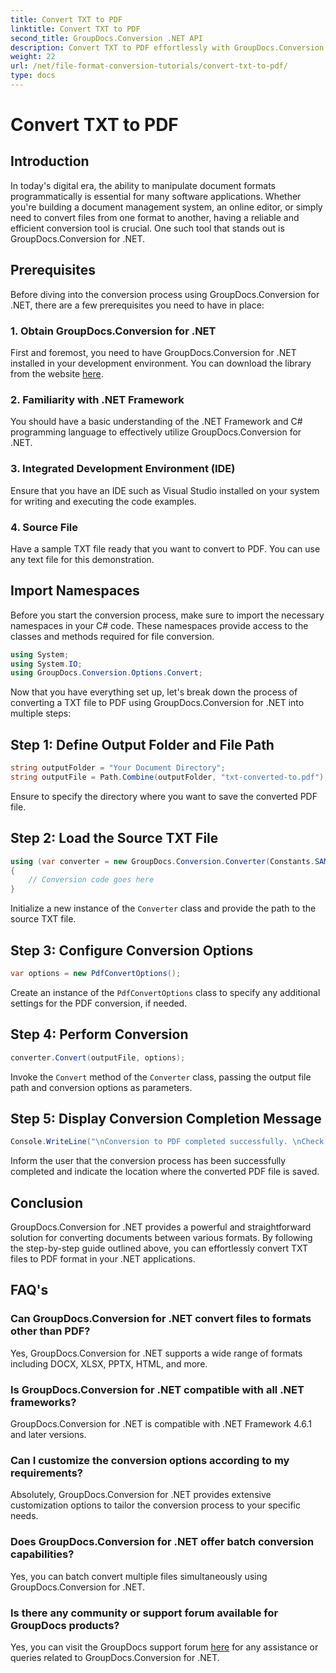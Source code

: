 ```yaml
---
title: Convert TXT to PDF
linktitle: Convert TXT to PDF
second_title: GroupDocs.Conversion .NET API
description: Convert TXT to PDF effortlessly with GroupDocs.Conversion for .NET. Follow our step-by-step guide for seamless document format conversion.
weight: 22
url: /net/file-format-conversion-tutorials/convert-txt-to-pdf/
type: docs
---
```

# Convert TXT to PDF

## Introduction
In today's digital era, the ability to manipulate document formats programmatically is essential for many software applications. Whether you're building a document management system, an online editor, or simply need to convert files from one format to another, having a reliable and efficient conversion tool is crucial. One such tool that stands out is GroupDocs.Conversion for .NET.
## Prerequisites
Before diving into the conversion process using GroupDocs.Conversion for .NET, there are a few prerequisites you need to have in place:
### 1. Obtain GroupDocs.Conversion for .NET
First and foremost, you need to have GroupDocs.Conversion for .NET installed in your development environment. You can download the library from the website [here](https://releases.groupdocs.com/conversion/net/).
### 2. Familiarity with .NET Framework
You should have a basic understanding of the .NET Framework and C# programming language to effectively utilize GroupDocs.Conversion for .NET.
### 3. Integrated Development Environment (IDE)
Ensure that you have an IDE such as Visual Studio installed on your system for writing and executing the code examples.
### 4. Source File
Have a sample TXT file ready that you want to convert to PDF. You can use any text file for this demonstration.

## Import Namespaces
Before you start the conversion process, make sure to import the necessary namespaces in your C# code. These namespaces provide access to the classes and methods required for file conversion.

```csharp
using System;
using System.IO;
using GroupDocs.Conversion.Options.Convert;
```
Now that you have everything set up, let's break down the process of converting a TXT file to PDF using GroupDocs.Conversion for .NET into multiple steps:
## Step 1: Define Output Folder and File Path
```csharp
string outputFolder = "Your Document Directory";
string outputFile = Path.Combine(outputFolder, "txt-converted-to.pdf");
```
Ensure to specify the directory where you want to save the converted PDF file.
## Step 2: Load the Source TXT File
```csharp
using (var converter = new GroupDocs.Conversion.Converter(Constants.SAMPLE_TXT))
{
    // Conversion code goes here
}
```
Initialize a new instance of the `Converter` class and provide the path to the source TXT file.
## Step 3: Configure Conversion Options
```csharp
var options = new PdfConvertOptions();
```
Create an instance of the `PdfConvertOptions` class to specify any additional settings for the PDF conversion, if needed.
## Step 4: Perform Conversion
```csharp
converter.Convert(outputFile, options);
```
Invoke the `Convert` method of the `Converter` class, passing the output file path and conversion options as parameters.
## Step 5: Display Conversion Completion Message
```csharp
Console.WriteLine("\nConversion to PDF completed successfully. \nCheck output in {0}", outputFolder);
```
Inform the user that the conversion process has been successfully completed and indicate the location where the converted PDF file is saved.

## Conclusion
GroupDocs.Conversion for .NET provides a powerful and straightforward solution for converting documents between various formats. By following the step-by-step guide outlined above, you can effortlessly convert TXT files to PDF format in your .NET applications.
## FAQ's
### Can GroupDocs.Conversion for .NET convert files to formats other than PDF?
Yes, GroupDocs.Conversion for .NET supports a wide range of formats including DOCX, XLSX, PPTX, HTML, and more.
### Is GroupDocs.Conversion for .NET compatible with all .NET frameworks?
GroupDocs.Conversion for .NET is compatible with .NET Framework 4.6.1 and later versions.
### Can I customize the conversion options according to my requirements?
Absolutely, GroupDocs.Conversion for .NET provides extensive customization options to tailor the conversion process to your specific needs.
### Does GroupDocs.Conversion for .NET offer batch conversion capabilities?
Yes, you can batch convert multiple files simultaneously using GroupDocs.Conversion for .NET.
### Is there any community or support forum available for GroupDocs products?
Yes, you can visit the GroupDocs support forum [here](https://forum.groupdocs.com/c/conversion/11) for any assistance or queries related to GroupDocs.Conversion for .NET.
